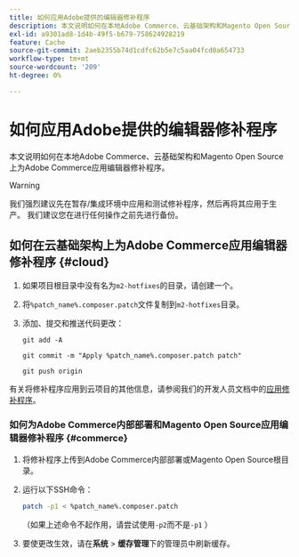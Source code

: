 ```yaml
---
title: 如何应用Adobe提供的编辑器修补程序
description: 本文说明如何在本地Adobe Commerce、云基础架构和Magento Open Source上为Adobe Commerce应用编辑器修补程序。
exl-id: a9301ad8-1d4b-49f5-b679-758624928219
feature: Cache
source-git-commit: 2aeb2355b74d1cdfc62b5e7c5aa04fcd0a654733
workflow-type: tm+mt
source-wordcount: '209'
ht-degree: 0%

---
```


# 如何应用Adobe提供的编辑器修补程序

本文说明如何在本地Adobe Commerce、云基础架构和Magento Open Source上为Adobe Commerce应用编辑器修补程序。

>[!WARNING]
>
>我们强烈建议先在暂存/集成环境中应用和测试修补程序，然后再将其应用于生产。 我们建议您在进行任何操作之前先进行备份。

## 如何在云基础架构上为Adobe Commerce应用编辑器修补程序 {#cloud}

1. 如果项目根目录中没有名为`m2-hotfixes`的目录，请创建一个。
1. 将`%patch_name%.composer.patch`文件复制到`m2-hotfixes`目录。
1. 添加、提交和推送代码更改：

   ```git
   git add -A
   ```

   ```git
   git commit -m "Apply %patch_name%.composer.patch patch"
   ```

   ```git
   git push origin
   ```

有关将修补程序应用到云项目的其他信息，请参阅我们的开发人员文档中的[应用修补程序](https://experienceleague.adobe.com/zh-hans/docs/commerce-cloud-service/user-guide/develop/upgrade/apply-patches)。

### 如何为Adobe Commerce内部部署和Magento Open Source应用编辑器修补程序 {#commerce}

1. 将修补程序上传到Adobe Commerce内部部署或Magento Open Source根目录。
1. 运行以下SSH命令：

   ```bash
   patch -p1 < %patch_name%.composer.patch
   ```

   （如果上述命令不起作用，请尝试使用`-p2`而不是`-p1` ）

1. 要使更改生效，请在&#x200B;**系统** > **缓存管理**&#x200B;下的管理员中刷新缓存。
